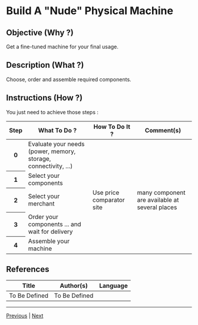 Build A "Nude" Physical Machine
==

Objective (Why ?)
-
Get a fine-tuned machine for your final usage.

Description (What ?)
-
Choose, order and assemble required components.

Instructions (How ?)
-
You just need to achieve those steps :
<table>
    <thead>
        <tr>
            <th>Step</th>         
            <th>What To Do ?</th>
            <th>How To Do It ?</th>
            <th>Comment(s)</th>
        </tr>
    </thead>
    <tbody>
        <tr>
            <th>0</th>     
            <td>Evaluate your needs (power, memory, storage, connectivity, ...)</td>
            <td></td>
            <td></td>
        </tr>
         <tr>
            <th>1</th>     
            <td>Select your components</td>
            <td></td>
            <td></td>
        </tr>
        <tr>
            <th>2</th>     
            <td>Select your merchant</td>
            <td>Use price comparator site</td>
            <td>many component are available at several places</td>
        </tr>
         <tr>
            <th>3</th>     
            <td>Order your components ... and wait for delivery</td>
            <td></td>
            <td></td>
        </tr>
        <tr>
            <th>4</th>     
            <td>Assemble your machine</td>
            <td></td>
            <td></td>
        </tr>
    </tbody>
</table>

References
-

<table>
    <thead>
        <tr>
            <th>Title</th>
            <th>Author(s)</th>
            <th>Language</th>
        </tr>
    </thead>
     <tbody>
        <tr>
            <td>To Be Defined</td>
            <td>To Be Defined</td>
            <td></td>
        </tr>
</table>

---
<A href="https://github.com/babonet13/HelloWorld/tree/master/Machine/0_BuildMachine">Previous<A/> | <A href="https://github.com/babonet13/HelloWorld/tree/master/Machine/2_InstallLinuxDistro">Next<A/> 
